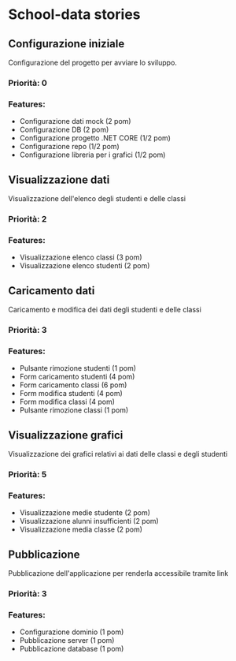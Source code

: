 # School-data stories

## Configurazione iniziale
Configurazione del progetto per avviare lo sviluppo.

### Priorità: 0
### Features:
* Configurazione dati mock (2 pom)
* Configurazione DB (2 pom)
* Configurazione progetto .NET CORE (1/2 pom)
* Configurazione repo (1/2 pom)
* Configurazione libreria per i grafici (1/2 pom)

## Visualizzazione dati
Visualizzazione dell'elenco degli studenti e delle classi
### Priorità: 2
### Features:
* Visualizzazione elenco classi (3 pom)
* Visualizzazione elenco studenti (2 pom)

## Caricamento dati
Caricamento e modifica dei dati degli studenti e delle classi
### Priorità: 3
### Features:
* Pulsante rimozione studenti (1 pom)
* Form caricamento studenti (4 pom)
* Form caricamento classi (6 pom)
* Form modifica studenti (4 pom)
* Form modifica classi (4 pom)
* Pulsante rimozione classi (1 pom)

## Visualizzazione grafici
Visualizzazione dei grafici relativi ai dati delle classi e degli studenti
### Priorità: 5
### Features:
* Visualizzazione medie studente (2 pom)
* Visualizzazione alunni insufficienti (2 pom)
* Visualizzazione media classe (2 pom)

## Pubblicazione
Pubblicazione dell'applicazione per renderla accessibile tramite link
### Priorità: 3
### Features:
* Configurazione dominio (1 pom)
* Pubblicazione server (1 pom)
* Pubblicazione database (1 pom)
